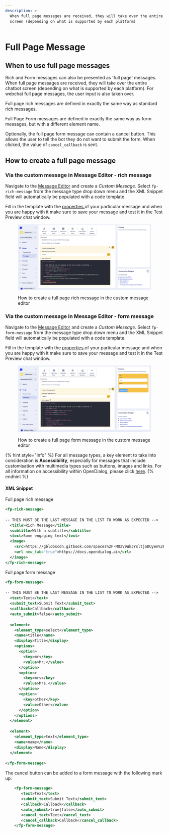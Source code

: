 ```yaml
---
description: >-
  When full page messages are received, they will take over the entire chatbot
  screen (depending on what is supported by each platform)
---
```


# Full Page Message

## When to use full page messages

Rich and Form messages can also be presented as 'full page' messages. When full page messages are received, they will take over the entire chatbot screen (depending on what is supported by each platform). For webchat full page messages, the user input is also taken over.

Full page rich messages are defined in exactly the same way as standard rich messages.

Full Page Form messages are defined in exactly the same way as form messages, but with a different element name.

Optionally, the full page form message can contain a cancel button. This allows the user to tell the bot they do not want to submit the form. When clicked, the value of `cancel_callback` is sent.&#x20;

## How to create a full page message

### Via the custom message in Message Editor - rich message

Navigate to the [Message Editor](../message-editor.md) and create a _Custom Message._ Select `fp-rich-message` from the message type drop down menu and the XML Snippet field will automatically be populated with a code template.

Fill in the template with the [properties ](full-page-message.md#properties)of your particular message and when you are happy with it make sure to save your message and test it in the Test Preview chat window.&#x20;

<figure><img src="../../../.gitbook/assets/Screenshot 2024-04-29 at 08.18.33.png" alt=""><figcaption><p>How to create a full page rich message in the custom message editor</p></figcaption></figure>

### Via the custom message in Message Editor - form message

Navigate to the [Message Editor](../message-editor.md) and create a _Custom Message._ Select `fp-form-message` from the message type drop down menu and the XML Snippet field will automatically be populated with a code template.

Fill in the template with the [properties ](full-page-message.md#properties)of your particular message and when you are happy with it make sure to save your message and test it in the Test Preview chat window.&#x20;

<figure><img src="../../../.gitbook/assets/Screenshot 2024-04-29 at 08.18.50.png" alt=""><figcaption><p>How to create a full page form message in the custom message editor</p></figcaption></figure>

{% hint style="info" %}
For all message types, a key element to take into consideration is **Accessibility**, especially for messages that include customisation with multimedia types such as buttons, images and links. For all information on accessibility within OpenDialog, please click [here](../../designing-accessible-chatbots.md).
{% endhint %}

#### XML Snippet

Full page rich message

```xml
<fp-rich-message>

-- THIS MUST BE THE LAST MESSAGE IN THE LIST TO WORK AS EXPECTED -->
  <title>Rich Message</title>
  <subtitle>With a subtitle</subtitle>
  <text>Some engaging text</text>
  <image>
    <src>https://gblobscdn.gitbook.com/spaces%2F-MOzV9Wk3YsltjoDUyen%2Favatar-1608658264352.png?alt=media</src>
    <url new_tab="true">https://docs.opendialog.ai</url>
  </image>
</fp-rich-message>
```

Full page form message

```xml
<fp-form-message>

-- THIS MUST BE THE LAST MESSAGE IN THE LIST TO WORK AS EXPECTED -->
  <text>Text</text>
  <submit_text>Submit Text</submit_text>
  <callback>Callback</callback>
  <auto_submit>false</auto_submit>

  <element>
    <element_type>select</element_type>
    <name>title</name>
    <display>Title</display>
    <options>
      <option>
        <key>mr</key>
        <value>Mr.</value>
      </option>
      <option>
        <key>mrs</key>
        <value>Mrs.</value>
      </option>
      <option>
        <key>other</key>
        <value>Other</value>
      </option>
    </options>
  </element>

  <element>
    <element_type>text</element_type>
    <name>name</name>
    <display>Name</display>
  </element>

</fp-form-message>
```

The cancel button can be added to a form message with the following mark up:

```xml
    <fp-form-message>
       <text>Text</text>
       <submit_text>Submit Text</submit_text>
       <callback>Callback</callback>
       <auto_submit>true|false</auto_submit>
       <cancel_text>Text</cancel_text>
       <cancel_callback>Callback</cancel_callback>
    </fp-form-message>
```
